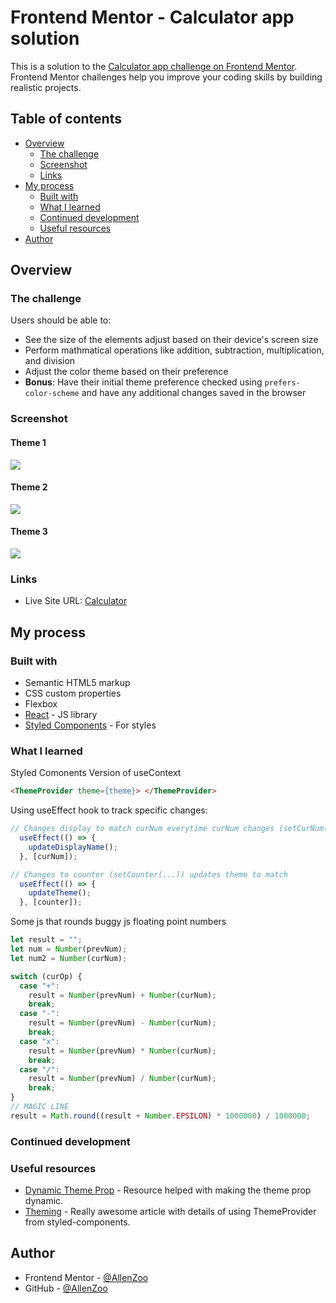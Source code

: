 # Frontend Mentor - Calculator app solution

This is a solution to the [Calculator app challenge on Frontend Mentor](https://www.frontendmentor.io/challenges/calculator-app-9lteq5N29). Frontend Mentor challenges help you improve your coding skills by building realistic projects. 

## Table of contents

- [Overview](#overview)
  - [The challenge](#the-challenge)
  - [Screenshot](#screenshot)
  - [Links](#links)
- [My process](#my-process)
  - [Built with](#built-with)
  - [What I learned](#what-i-learned)
  - [Continued development](#continued-development)
  - [Useful resources](#useful-resources)
- [Author](#author)


## Overview

### The challenge

Users should be able to:

- See the size of the elements adjust based on their device's screen size
- Perform mathmatical operations like addition, subtraction, multiplication, and division
- Adjust the color theme based on their preference
- **Bonus**: Have their initial theme preference checked using `prefers-color-scheme` and have any additional changes saved in the browser

### Screenshot
#### Theme 1

![](https://github.com/AllenZoo/CalculatorProject/blob/master/CalculatorProjectScreenshots/Theme1.png)

#### Theme 2

![](https://github.com/AllenZoo/CalculatorProject/blob/master/CalculatorProjectScreenshots/Theme2.png)

#### Theme 3

![](https://github.com/AllenZoo/CalculatorProject/blob/master/CalculatorProjectScreenshots/Theme3.png)

### Links

- Live Site URL: [Calculator](https://allenzoo.github.io/CalculatorProject/)

## My process

### Built with

- Semantic HTML5 markup
- CSS custom properties
- Flexbox
- [React](https://reactjs.org/) - JS library
- [Styled Components](https://styled-components.com/) - For styles

### What I learned


Styled Comonents Version of useContext
```html
<ThemeProvider theme={theme}> </ThemeProvider>
```

Using useEffect hook to track specific changes:

```js
// Changes display to match curNum everytime curNum changes (setCurNum(...))
  useEffect(() => {
    updateDisplayName();
  }, [curNum]);

// Changes to counter (setCounter(...)) updates theme to match
  useEffect(() => {
    updateTheme();
  }, [counter]);

```


Some js that rounds buggy js floating point numbers
```js
let result = "";
let num = Number(prevNum);
let num2 = Number(curNum);

switch (curOp) {
  case "+":
    result = Number(prevNum) + Number(curNum);
    break;
  case "-":
    result = Number(prevNum) - Number(curNum);
    break;
  case "x":
    result = Number(prevNum) * Number(curNum);
    break;
  case "/":
    result = Number(prevNum) / Number(curNum);
    break;
}
// MAGIC LINE
result = Math.round((result + Number.EPSILON) * 1000000) / 1000000;
```

### Continued development


### Useful resources

- [Dynamic Theme Prop](https://stackoverflow.com/questions/42796584/dynamic-theme-in-styled-components) - Resource helped with making the theme prop dynamic.
- [Theming](https://styled-components.com/docs/advanced) - Really awesome article with details of using ThemeProvider from styled-components.


## Author

- Frontend Mentor - [@AllenZoo](https://www.frontendmentor.io/profile/AllenZoo)
- GitHub - [@AllenZoo](https://github.com/AllenZoo)

